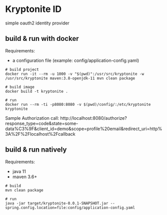 # Kryptonite ID

simple oauth2 identity provider

## build & run with docker

Requirements:

- a configuration file (example: config/application-config.yaml)

```
# build project
docker run -it --rm -u 1000 -v "$(pwd)":/usr/src/kryptonite -w /usr/src/kryptonite maven:3.8-openjdk-11 mvn clean package

# build image
docker build -t kryptonite .

# run
docker run --rm -ti -p8080:8080 -v $(pwd)/config/:/etc/kryptonite kryptonite
```

Sample Authorization call:
http://localhost:8080/authorize?response_type=code&state=some-data%C3%9F&client_id=demo&scope=profile%20email&redirect_uri=http%3A%2F%2Flocalhost%2Fcallback


## build & run natively

Requirements:

- java 11
- maven 3.6+

```
# build
mvn clean package

# run
java -jar target/kryptonite-0.0.1-SNAPSHOT.jar --spring.config.location=file:config/application-config.yaml
```

